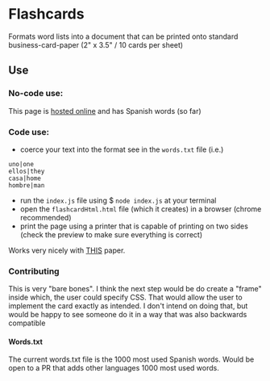 # Flashcards

Formats word lists into a document that can be printed onto standard business-card-paper (2" x 3.5" /  10 cards per sheet)


## Use

### No-code use:

This page is [hosted online](https://zmitton.github.io/flashcards/) and has Spanish words (so far)

### Code use:

- coerce your text into the format see in the `words.txt` file (i.e.)
```
uno|one
ellos|they
casa|home
hombre|man
```
- run the `index.js` file using $ `node index.js` at your terminal
- open the `flashcardHtml.html` file (which it creates) in a browser (chrome recommended)
- print the page using a printer that is capable of printing on two sides (check the preview to make sure everything is correct)

Works very nicely with [THIS](https://www.amazon.com/gp/product/B08BZHQVV8/ref=ppx_yo_dt_b_asin_title_o02_s00?ie=UTF8&psc=1) paper.


### Contributing

This is very "bare bones". I think the next step would be do create a "frame" inside which, the user could specify CSS. That would allow the user to implement the card exactly as intended. I don't intend on doing that, but would be happy to see someone do it in a way that was also backwards compatible


#### Words.txt

The current words.txt file is the 1000 most used Spanish words. Would be open to a PR that adds other languages 1000 most used words.
